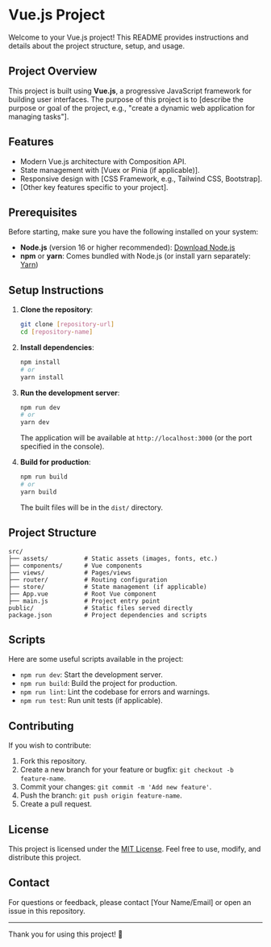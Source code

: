 # Vue.js Project

Welcome to your Vue.js project! This README provides instructions and details about the project structure, setup, and usage.

## Project Overview
This project is built using **Vue.js**, a progressive JavaScript framework for building user interfaces. The purpose of this project is to [describe the purpose or goal of the project, e.g., "create a dynamic web application for managing tasks"].

## Features
- Modern Vue.js architecture with Composition API.
- State management with [Vuex or Pinia (if applicable)].
- Responsive design with [CSS Framework, e.g., Tailwind CSS, Bootstrap].
- [Other key features specific to your project].

## Prerequisites
Before starting, make sure you have the following installed on your system:
- **Node.js** (version 16 or higher recommended): [Download Node.js](https://nodejs.org/)
- **npm** or **yarn**: Comes bundled with Node.js (or install yarn separately: [Yarn](https://yarnpkg.com/))

## Setup Instructions

1. **Clone the repository**:
   ```bash
   git clone [repository-url]
   cd [repository-name]
   ```

2. **Install dependencies**:
   ```bash
   npm install
   # or
   yarn install
   ```

3. **Run the development server**:
   ```bash
   npm run dev
   # or
   yarn dev
   ```
   The application will be available at `http://localhost:3000` (or the port specified in the console).

4. **Build for production**:
   ```bash
   npm run build
   # or
   yarn build
   ```
   The built files will be in the `dist/` directory.

## Project Structure
```plaintext
src/
├── assets/          # Static assets (images, fonts, etc.)
├── components/      # Vue components
├── views/           # Pages/views
├── router/          # Routing configuration
├── store/           # State management (if applicable)
├── App.vue          # Root Vue component
├── main.js          # Project entry point
public/              # Static files served directly
package.json         # Project dependencies and scripts
```

## Scripts
Here are some useful scripts available in the project:

- `npm run dev`: Start the development server.
- `npm run build`: Build the project for production.
- `npm run lint`: Lint the codebase for errors and warnings.
- `npm run test`: Run unit tests (if applicable).

## Contributing
If you wish to contribute:
1. Fork this repository.
2. Create a new branch for your feature or bugfix: `git checkout -b feature-name`.
3. Commit your changes: `git commit -m 'Add new feature'`.
4. Push the branch: `git push origin feature-name`.
5. Create a pull request.

## License
This project is licensed under the [MIT License](LICENSE). Feel free to use, modify, and distribute this project.

## Contact
For questions or feedback, please contact [Your Name/Email] or open an issue in this repository.

---
Thank you for using this project! 🎉


